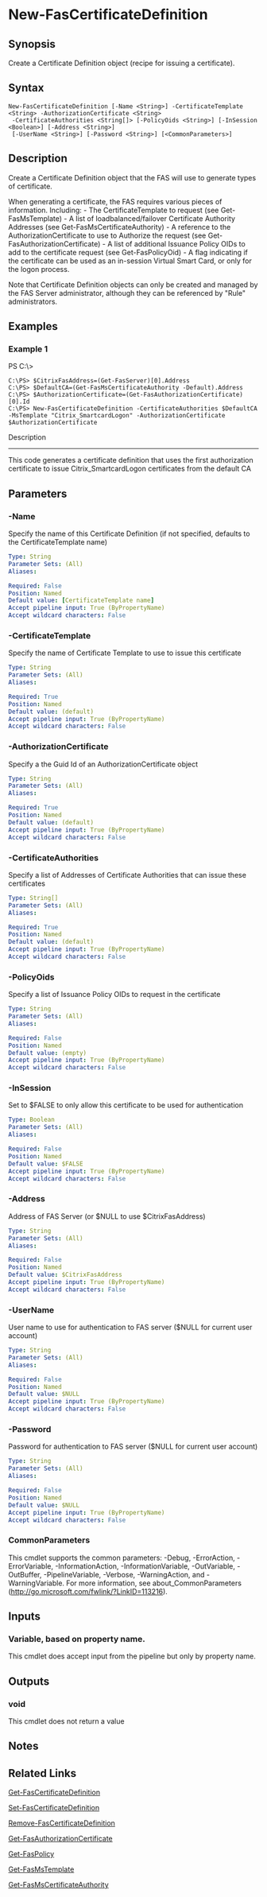# New-FasCertificateDefinition

## Synopsis
Create a Certificate Definition object (recipe for issuing a certificate).

## Syntax

```
New-FasCertificateDefinition [-Name <String>] -CertificateTemplate <String> -AuthorizationCertificate <String>
 -CertificateAuthorities <String[]> [-PolicyOids <String>] [-InSession <Boolean>] [-Address <String>]
 [-UserName <String>] [-Password <String>] [<CommonParameters>]
```

## Description
Create a Certificate Definition object that the FAS will use to generate types of certificate.

When generating a certificate, the FAS requires various pieces of information. 
Including:
    - The CertificateTemplate to request (see Get-FasMsTemplate)
    - A list of loadbalanced/failover Certificate Authority Addresses (see Get-FasMsCertificateAuthority)
    - A reference to the AuthorizationCertificate to use to Authorize the request (see Get-FasAuthorizationCertificate)
    - A list of additional Issuance Policy OIDs to add to the certificate request (see Get-FasPolicyOid)
    - A flag indicating if the certificate can be used as an in-session Virtual Smart Card, or only for the logon process.

Note that Certificate Definition objects can only be created and managed by the FAS Server administrator, although they can be referenced by "Rule" administrators.

## Examples

### Example 1
PS C:\\\>

```
C:\PS> $CitrixFasAddress=(Get-FasServer)[0].Address
C:\PS> $DefaultCA=(Get-FasMsCertificateAuthority -Default).Address
C:\PS> $AuthorizationCertificate=(Get-FasAuthorizationCertificate)[0].Id
C:\PS> New-FasCertificateDefinition -CertificateAuthorities $DefaultCA -MsTemplate "Citrix_SmartcardLogon" -AuthorizationCertificate $AuthorizationCertificate
```

Description

-----------

This code generates a certificate definition that uses the first authorization certificate to issue Citrix_SmartcardLogon certificates from the default CA

## Parameters

### -Name
Specify the name of this Certificate Definition (if not specified, defaults to the CertificateTemplate name)

```yaml
Type: String
Parameter Sets: (All)
Aliases:

Required: False
Position: Named
Default value: [CertificateTemplate name]
Accept pipeline input: True (ByPropertyName)
Accept wildcard characters: False
```

### -CertificateTemplate
Specify the name of Certificate Template to use to issue this certificate

```yaml
Type: String
Parameter Sets: (All)
Aliases:

Required: True
Position: Named
Default value: (default)
Accept pipeline input: True (ByPropertyName)
Accept wildcard characters: False
```

### -AuthorizationCertificate
Specify a the Guid Id of an AuthorizationCertificate object

```yaml
Type: String
Parameter Sets: (All)
Aliases:

Required: True
Position: Named
Default value: (default)
Accept pipeline input: True (ByPropertyName)
Accept wildcard characters: False
```

### -CertificateAuthorities
Specify a list of Addresses of Certificate Authorities that can issue these certificates

```yaml
Type: String[]
Parameter Sets: (All)
Aliases:

Required: True
Position: Named
Default value: (default)
Accept pipeline input: True (ByPropertyName)
Accept wildcard characters: False
```

### -PolicyOids
Specify a list of Issuance Policy OIDs to request in the certificate

```yaml
Type: String
Parameter Sets: (All)
Aliases:

Required: False
Position: Named
Default value: (empty)
Accept pipeline input: True (ByPropertyName)
Accept wildcard characters: False
```

### -InSession
Set to $FALSE to only allow this certificate to be used for authentication

```yaml
Type: Boolean
Parameter Sets: (All)
Aliases:

Required: False
Position: Named
Default value: $FALSE
Accept pipeline input: True (ByPropertyName)
Accept wildcard characters: False
```

### -Address
Address of FAS Server (or $NULL to use $CitrixFasAddress)

```yaml
Type: String
Parameter Sets: (All)
Aliases:

Required: False
Position: Named
Default value: $CitrixFasAddress
Accept pipeline input: True (ByPropertyName)
Accept wildcard characters: False
```

### -UserName
User name to use for authentication to FAS server ($NULL for current user account)

```yaml
Type: String
Parameter Sets: (All)
Aliases:

Required: False
Position: Named
Default value: $NULL
Accept pipeline input: True (ByPropertyName)
Accept wildcard characters: False
```

### -Password
Password for authentication to FAS server ($NULL for current user account)

```yaml
Type: String
Parameter Sets: (All)
Aliases:

Required: False
Position: Named
Default value: $NULL
Accept pipeline input: True (ByPropertyName)
Accept wildcard characters: False
```

### CommonParameters
This cmdlet supports the common parameters: -Debug, -ErrorAction, -ErrorVariable, -InformationAction, -InformationVariable, -OutVariable, -OutBuffer, -PipelineVariable, -Verbose, -WarningAction, and -WarningVariable.
For more information, see about_CommonParameters (http://go.microsoft.com/fwlink/?LinkID=113216).

## Inputs

### Variable, based on property name.
This cmdlet does accept input from the pipeline but only by property name.

## Outputs

### void
This cmdlet does not return a value

## Notes

## Related Links

[Get-FasCertificateDefinition]()

[Set-FasCertificateDefinition]()

[Remove-FasCertificateDefinition]()

[Get-FasAuthorizationCertificate]()

[Get-FasPolicy]()

[Get-FasMsTemplate]()

[Get-FasMsCertificateAuthority]()


